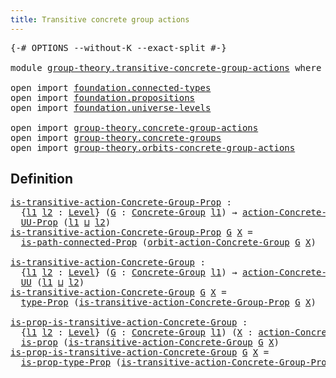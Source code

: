 ```yaml
---
title: Transitive concrete group actions
---
```


<pre class="Agda"><a id="59" class="Symbol">{-#</a> <a id="63" class="Keyword">OPTIONS</a> <a id="71" class="Pragma">--without-K</a> <a id="83" class="Pragma">--exact-split</a> <a id="97" class="Symbol">#-}</a>

<a id="102" class="Keyword">module</a> <a id="109" href="group-theory.transitive-concrete-group-actions.html" class="Module">group-theory.transitive-concrete-group-actions</a> <a id="156" class="Keyword">where</a>

<a id="163" class="Keyword">open</a> <a id="168" class="Keyword">import</a> <a id="175" href="foundation.connected-types.html" class="Module">foundation.connected-types</a>
<a id="202" class="Keyword">open</a> <a id="207" class="Keyword">import</a> <a id="214" href="foundation.propositions.html" class="Module">foundation.propositions</a>
<a id="238" class="Keyword">open</a> <a id="243" class="Keyword">import</a> <a id="250" href="foundation.universe-levels.html" class="Module">foundation.universe-levels</a>

<a id="278" class="Keyword">open</a> <a id="283" class="Keyword">import</a> <a id="290" href="group-theory.concrete-group-actions.html" class="Module">group-theory.concrete-group-actions</a>
<a id="326" class="Keyword">open</a> <a id="331" class="Keyword">import</a> <a id="338" href="group-theory.concrete-groups.html" class="Module">group-theory.concrete-groups</a>
<a id="367" class="Keyword">open</a> <a id="372" class="Keyword">import</a> <a id="379" href="group-theory.orbits-concrete-group-actions.html" class="Module">group-theory.orbits-concrete-group-actions</a>
</pre>
## Definition

<pre class="Agda"><a id="is-transitive-action-Concrete-Group-Prop"></a><a id="450" href="group-theory.transitive-concrete-group-actions.html#450" class="Function">is-transitive-action-Concrete-Group-Prop</a> <a id="491" class="Symbol">:</a>
  <a id="495" class="Symbol">{</a><a id="496" href="group-theory.transitive-concrete-group-actions.html#496" class="Bound">l1</a> <a id="499" href="group-theory.transitive-concrete-group-actions.html#499" class="Bound">l2</a> <a id="502" class="Symbol">:</a> <a id="504" href="Agda.Primitive.html#597" class="Postulate">Level</a><a id="509" class="Symbol">}</a> <a id="511" class="Symbol">(</a><a id="512" href="group-theory.transitive-concrete-group-actions.html#512" class="Bound">G</a> <a id="514" class="Symbol">:</a> <a id="516" href="group-theory.concrete-groups.html#1988" class="Function">Concrete-Group</a> <a id="531" href="group-theory.transitive-concrete-group-actions.html#496" class="Bound">l1</a><a id="533" class="Symbol">)</a> <a id="535" class="Symbol">→</a> <a id="537" href="group-theory.concrete-group-actions.html#794" class="Function">action-Concrete-Group</a> <a id="559" href="group-theory.transitive-concrete-group-actions.html#499" class="Bound">l2</a> <a id="562" href="group-theory.transitive-concrete-group-actions.html#512" class="Bound">G</a> <a id="564" class="Symbol">→</a>
  <a id="568" href="foundation-core.propositions.html#1393" class="Function">UU-Prop</a> <a id="576" class="Symbol">(</a><a id="577" href="group-theory.transitive-concrete-group-actions.html#496" class="Bound">l1</a> <a id="580" href="Agda.Primitive.html#810" class="Primitive Operator">⊔</a> <a id="582" href="group-theory.transitive-concrete-group-actions.html#499" class="Bound">l2</a><a id="584" class="Symbol">)</a>
<a id="586" href="group-theory.transitive-concrete-group-actions.html#450" class="Function">is-transitive-action-Concrete-Group-Prop</a> <a id="627" href="group-theory.transitive-concrete-group-actions.html#627" class="Bound">G</a> <a id="629" href="group-theory.transitive-concrete-group-actions.html#629" class="Bound">X</a> <a id="631" class="Symbol">=</a>
  <a id="635" href="foundation.connected-types.html#1580" class="Function">is-path-connected-Prop</a> <a id="658" class="Symbol">(</a><a id="659" href="group-theory.orbits-concrete-group-actions.html#420" class="Function">orbit-action-Concrete-Group</a> <a id="687" href="group-theory.transitive-concrete-group-actions.html#627" class="Bound">G</a> <a id="689" href="group-theory.transitive-concrete-group-actions.html#629" class="Bound">X</a><a id="690" class="Symbol">)</a>

<a id="is-transitive-action-Concrete-Group"></a><a id="693" href="group-theory.transitive-concrete-group-actions.html#693" class="Function">is-transitive-action-Concrete-Group</a> <a id="729" class="Symbol">:</a>
  <a id="733" class="Symbol">{</a><a id="734" href="group-theory.transitive-concrete-group-actions.html#734" class="Bound">l1</a> <a id="737" href="group-theory.transitive-concrete-group-actions.html#737" class="Bound">l2</a> <a id="740" class="Symbol">:</a> <a id="742" href="Agda.Primitive.html#597" class="Postulate">Level</a><a id="747" class="Symbol">}</a> <a id="749" class="Symbol">(</a><a id="750" href="group-theory.transitive-concrete-group-actions.html#750" class="Bound">G</a> <a id="752" class="Symbol">:</a> <a id="754" href="group-theory.concrete-groups.html#1988" class="Function">Concrete-Group</a> <a id="769" href="group-theory.transitive-concrete-group-actions.html#734" class="Bound">l1</a><a id="771" class="Symbol">)</a> <a id="773" class="Symbol">→</a> <a id="775" href="group-theory.concrete-group-actions.html#794" class="Function">action-Concrete-Group</a> <a id="797" href="group-theory.transitive-concrete-group-actions.html#737" class="Bound">l2</a> <a id="800" href="group-theory.transitive-concrete-group-actions.html#750" class="Bound">G</a> <a id="802" class="Symbol">→</a>
  <a id="806" href="foundation-core.universe-levels.html#235" class="Primitive">UU</a> <a id="809" class="Symbol">(</a><a id="810" href="group-theory.transitive-concrete-group-actions.html#734" class="Bound">l1</a> <a id="813" href="Agda.Primitive.html#810" class="Primitive Operator">⊔</a> <a id="815" href="group-theory.transitive-concrete-group-actions.html#737" class="Bound">l2</a><a id="817" class="Symbol">)</a>
<a id="819" href="group-theory.transitive-concrete-group-actions.html#693" class="Function">is-transitive-action-Concrete-Group</a> <a id="855" href="group-theory.transitive-concrete-group-actions.html#855" class="Bound">G</a> <a id="857" href="group-theory.transitive-concrete-group-actions.html#857" class="Bound">X</a> <a id="859" class="Symbol">=</a>
  <a id="863" href="foundation-core.propositions.html#1495" class="Function">type-Prop</a> <a id="873" class="Symbol">(</a><a id="874" href="group-theory.transitive-concrete-group-actions.html#450" class="Function">is-transitive-action-Concrete-Group-Prop</a> <a id="915" href="group-theory.transitive-concrete-group-actions.html#855" class="Bound">G</a> <a id="917" href="group-theory.transitive-concrete-group-actions.html#857" class="Bound">X</a><a id="918" class="Symbol">)</a>

<a id="is-prop-is-transitive-action-Concrete-Group"></a><a id="921" href="group-theory.transitive-concrete-group-actions.html#921" class="Function">is-prop-is-transitive-action-Concrete-Group</a> <a id="965" class="Symbol">:</a>
  <a id="969" class="Symbol">{</a><a id="970" href="group-theory.transitive-concrete-group-actions.html#970" class="Bound">l1</a> <a id="973" href="group-theory.transitive-concrete-group-actions.html#973" class="Bound">l2</a> <a id="976" class="Symbol">:</a> <a id="978" href="Agda.Primitive.html#597" class="Postulate">Level</a><a id="983" class="Symbol">}</a> <a id="985" class="Symbol">(</a><a id="986" href="group-theory.transitive-concrete-group-actions.html#986" class="Bound">G</a> <a id="988" class="Symbol">:</a> <a id="990" href="group-theory.concrete-groups.html#1988" class="Function">Concrete-Group</a> <a id="1005" href="group-theory.transitive-concrete-group-actions.html#970" class="Bound">l1</a><a id="1007" class="Symbol">)</a> <a id="1009" class="Symbol">(</a><a id="1010" href="group-theory.transitive-concrete-group-actions.html#1010" class="Bound">X</a> <a id="1012" class="Symbol">:</a> <a id="1014" href="group-theory.concrete-group-actions.html#794" class="Function">action-Concrete-Group</a> <a id="1036" href="group-theory.transitive-concrete-group-actions.html#973" class="Bound">l2</a> <a id="1039" href="group-theory.transitive-concrete-group-actions.html#986" class="Bound">G</a><a id="1040" class="Symbol">)</a> <a id="1042" class="Symbol">→</a>
  <a id="1046" href="foundation-core.propositions.html#1309" class="Function">is-prop</a> <a id="1054" class="Symbol">(</a><a id="1055" href="group-theory.transitive-concrete-group-actions.html#693" class="Function">is-transitive-action-Concrete-Group</a> <a id="1091" href="group-theory.transitive-concrete-group-actions.html#986" class="Bound">G</a> <a id="1093" href="group-theory.transitive-concrete-group-actions.html#1010" class="Bound">X</a><a id="1094" class="Symbol">)</a>
<a id="1096" href="group-theory.transitive-concrete-group-actions.html#921" class="Function">is-prop-is-transitive-action-Concrete-Group</a> <a id="1140" href="group-theory.transitive-concrete-group-actions.html#1140" class="Bound">G</a> <a id="1142" href="group-theory.transitive-concrete-group-actions.html#1142" class="Bound">X</a> <a id="1144" class="Symbol">=</a>
  <a id="1148" href="foundation-core.propositions.html#1562" class="Function">is-prop-type-Prop</a> <a id="1166" class="Symbol">(</a><a id="1167" href="group-theory.transitive-concrete-group-actions.html#450" class="Function">is-transitive-action-Concrete-Group-Prop</a> <a id="1208" href="group-theory.transitive-concrete-group-actions.html#1140" class="Bound">G</a> <a id="1210" href="group-theory.transitive-concrete-group-actions.html#1142" class="Bound">X</a><a id="1211" class="Symbol">)</a>
</pre>